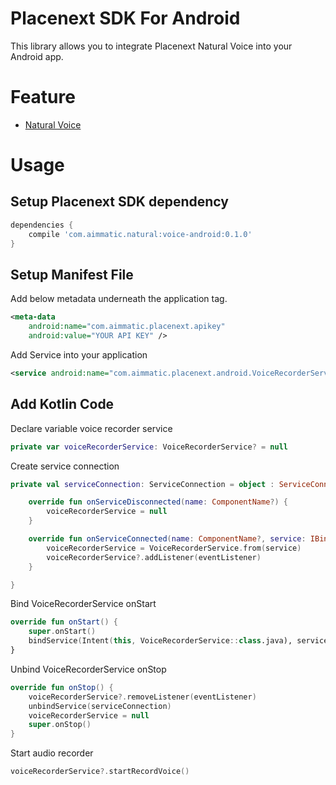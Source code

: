 # Placenext SDK For Android #

This library allows you to integrate Placenext Natural Voice into your Android app.

# Feature #

- [Natural Voice](https://console.aimmatic.com/docs/natural/voice)

# Usage #

## Setup Placenext SDK dependency ##

```gradle
dependencies {
    compile 'com.aimmatic.natural:voice-android:0.1.0'
}
```

## Setup Manifest File ##

Add below metadata underneath the application tag.

```xml
<meta-data
    android:name="com.aimmatic.placenext.apikey"
    android:value="YOUR API KEY" />
```

Add Service into your application

```xml
<service android:name="com.aimmatic.placenext.android.VoiceRecorderService" />
```

## Add Kotlin Code ##

Declare variable voice recorder service

```kotlin
private var voiceRecorderService: VoiceRecorderService? = null
```

Create service connection

```kotlin
private val serviceConnection: ServiceConnection = object : ServiceConnection {

    override fun onServiceDisconnected(name: ComponentName?) {
        voiceRecorderService = null
    }

    override fun onServiceConnected(name: ComponentName?, service: IBinder?) {
        voiceRecorderService = VoiceRecorderService.from(service)
        voiceRecorderService?.addListener(eventListener)
    }

}
```

Bind VoiceRecorderService onStart

```kotlin
override fun onStart() {
    super.onStart()
    bindService(Intent(this, VoiceRecorderService::class.java), serviceConnection, Context.BIND_AUTO_CREATE)
}
```

Unbind VoiceRecorderService onStop

```kotlin
override fun onStop() {
    voiceRecorderService?.removeListener(eventListener)
    unbindService(serviceConnection)
    voiceRecorderService = null
    super.onStop()
}
```

Start audio recorder

```kotlin
voiceRecorderService?.startRecordVoice()
```